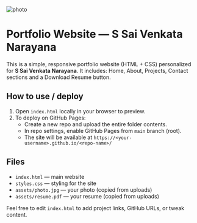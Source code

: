 ![photo](https://github.com/user-attachments/assets/d618c860-114e-4f7f-8ab3-ac8c9519d2e2)
# Portfolio Website — S Sai Venkata Narayana

This is a simple, responsive portfolio website (HTML + CSS) personalized for **S Sai Venkata Narayana**.
It includes: Home, About, Projects, Contact sections and a Download Resume button.

## How to use / deploy

1. Open `index.html` locally in your browser to preview.
2. To deploy on GitHub Pages:
   - Create a new repo and upload the entire folder contents.
   - In repo settings, enable GitHub Pages from `main` branch (root).
   - The site will be available at `https://<your-username>.github.io/<repo-name>/`

## Files
- `index.html` — main website
- `styles.css` — styling for the site
- `assets/photo.jpg` — your photo (copied from uploads)
- `assets/resume.pdf` — your resume (copied from uploads)

Feel free to edit `index.html` to add project links, GitHub URLs, or tweak content.
